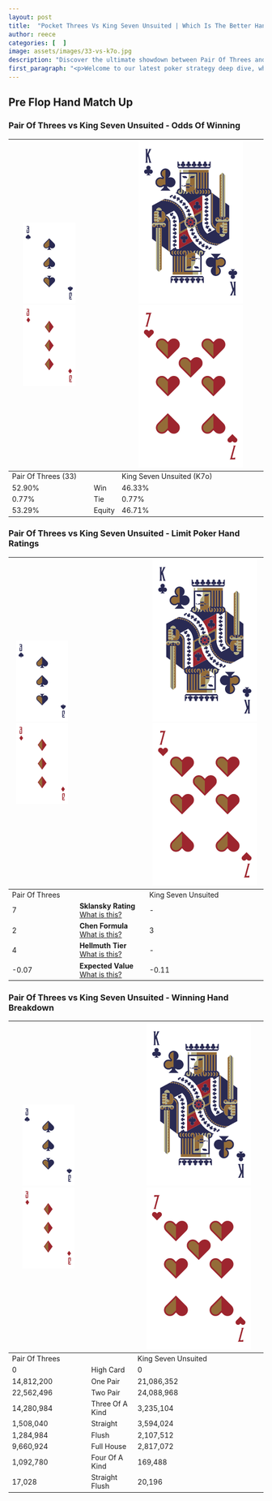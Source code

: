 ```yaml
---
layout: post
title:  "Pocket Threes Vs King Seven Unsuited | Which Is The Better Hand In Poker? A Complete Guide"
author: reece
categories: [  ]
image: assets/images/33-vs-k7o.jpg
description: "Discover the ultimate showdown between Pair Of Threes and King Seven Unsuited in poker! Uncover the odds, strategies, and scenarios where one hand triumphs over the other. Get ready to up your poker game with this thrilling analysis."
first_paragraph: "<p>Welcome to our latest poker strategy deep dive, where we're pitting two distinct hands against each other in a high-stakes showdown: Pair Of Threes vs King Seven Unsuited.</p><p>In the dynamic world of poker, every decision counts, and knowing which hand holds the upper hand is key to your success at the table.</p><p>In this article, we'll dissect these two hands, explore the scenarios where one dominates the other, and equip you with the knowledge to make strategic choices that can tip the odds in your favor.</p><p>Get ready to unravel the intriguing dynamics of these poker hands and elevate your game to new heights.</p>"
---
```




[comment]: # (sp0)

## Pre Flop Hand Match Up

<div class="table hand-ratings" markdown="1"> 



### Pair Of Threes vs King Seven Unsuited - Odds Of Winning


    
| ![image info](assets/images/hand1/3.png) ![image info](assets/images/hand1/3o.png) |  | ![image info](assets/images/hand2/K.png) ![image info](assets/images/hand2/7o.png) |
| -------- | -------- | -------- |
| Pair Of Threes (33) |  | King Seven Unsuited (K7o) |
| 52.90% | Win | 46.33% |
| 0.77% | Tie | 0.77% |
| 53.29% | Equity | 46.71% |




[comment]: # (sp1)



### Pair Of Threes vs King Seven Unsuited - Limit Poker Hand Ratings


    
| ![image info](assets/images/hand1/3.png) ![image info](assets/images/hand1/3o.png) |  | ![image info](assets/images/hand2/K.png) ![image info](assets/images/hand2/7o.png) |
| -------- | -------- | -------- |
| Pair Of Threes |  | King Seven Unsuited |
| 7 | **Sklansky Rating** [What is this?](/sklansky-rating-explained) | - |
| 2 | **Chen Formula** [What is this?](/chen-formula-explained) | 3 |
| 4 | **Hellmuth Tier** [What is this?](/Hellmuth-tier-explained) | - |
| -0.07 | **Expected Value** [What is this?](/expected-value-explained) | -0.11 |




[comment]: # (sp2)



### Pair Of Threes vs King Seven Unsuited - Winning Hand Breakdown


    
| ![image info](assets/images/hand1/3.png) ![image info](assets/images/hand1/3o.png) |  | ![image info](assets/images/hand2/K.png) ![image info](assets/images/hand2/7o.png) |
| -------- | -------- | -------- |
| Pair Of Threes |  | King Seven Unsuited |
| 0 | High Card | 0 |
| 14,812,200 | One Pair | 21,086,352 |
| 22,562,496 | Two Pair | 24,088,968 |
| 14,280,984 | Three Of A Kind | 3,235,104 |
| 1,508,040 | Straight | 3,594,024 |
| 1,284,984 | Flush | 2,107,512 |
| 9,660,924 | Full House | 2,817,072 |
| 1,092,780 | Four Of A Kind | 169,488 |
| 17,028 | Straight Flush | 20,196 |




[comment]: # (sp3)



</div>

[comment]: # (sp4)



[comment]: # (sp5)

